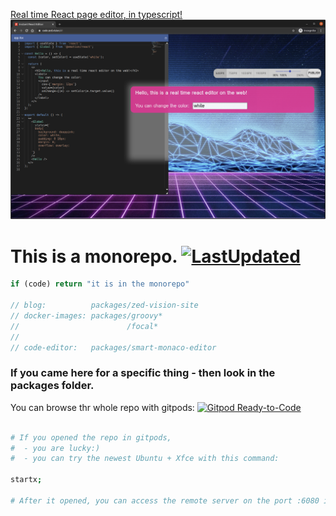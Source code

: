 
[Real time React page editor, in typescript! ![Screenshot](./screenshot2.png)](https://code.zed.vision)


# This is a monorepo. [![LastUpdated](https://img.shields.io/github/last-commit/zed-vision/monorepo.svg)](https://github.com/zed-vision/monorepo/)
```js
if (code) return "it is in the monorepo"

// blog:          packages/zed-vision-site
// docker-images: packages/groovy* 
//                        /focal*
//
// code-editor:   packages/smart-monaco-editor
```
### If you came here for a specific thing - then look in the packages folder. 

You can browse thr whole repo with gitpods:  [![Gitpod Ready-to-Code](https://img.shields.io/badge/Gitpod-Ready--to--Code-blue?logo=gitpod)](https://gitpod.io/#https://github.com/zed-vision/monorepo)

```bash

# If you opened the repo in gitpods, 
#  - you are lucky:) 
#  - you can try the newest Ubuntu + Xfce with this command:

startx;

# After it opened, you can access the remote server on the port :6080 in your browser.

```



